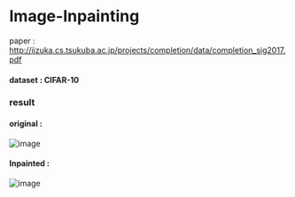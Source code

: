 # Image-Inpainting
paper : http://iizuka.cs.tsukuba.ac.jp/projects/completion/data/completion_sig2017.pdf

#### dataset : CIFAR-10

### result
#### original :
![image](https://github.com/tongyu0924/Image-Inpainting/assets/119610311/e37832f3-8ea2-44bb-bdfc-0a8acf84c581)

#### Inpainted :
![image](https://github.com/tongyu0924/Image-Inpainting/assets/119610311/4d82af65-400b-4448-b83d-8418c9b1ca44)

